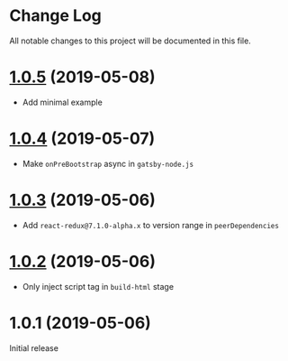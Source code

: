 # Change Log

All notable changes to this project will be documented in this file.

<a name="1.0.5"></a>
# [1.0.5](https://github.com/le0nik/gatsby-plugin-react-redux/compare/1.0.4...1.0.5) (2019-05-08)

- Add minimal example

<a name="1.0.4"></a>
# [1.0.4](https://github.com/le0nik/gatsby-plugin-react-redux/compare/1.0.3...1.0.4) (2019-05-07)

- Make `onPreBootstrap` async in `gatsby-node.js`

<a name="1.0.3"></a>
# [1.0.3](https://github.com/le0nik/gatsby-plugin-react-redux/compare/1.0.2...1.0.3) (2019-05-06)

- Add `react-redux@7.1.0-alpha.x` to version range in `peerDependencies`

<a name="1.0.2"></a>
# [1.0.2](https://github.com/le0nik/gatsby-plugin-react-redux/compare/1.0.1...1.0.2) (2019-05-06)

- Only inject script tag in `build-html` stage

<a name="1.0.1"></a>
# 1.0.1 (2019-05-06)
Initial release

